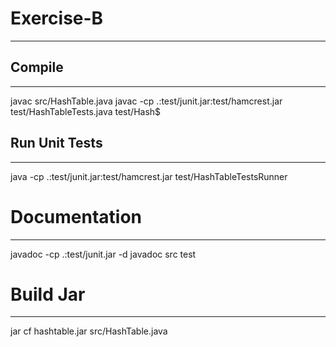# Exercise-B
----------- 

## Compile 
----------- 
javac src/HashTable.java 
javac -cp .:test/junit.jar:test/hamcrest.jar test/HashTableTests.java test/Hash$

## Run Unit Tests
-----------
java -cp .:test/junit.jar:test/hamcrest.jar test/HashTableTestsRunner

# Documentation
-----------
javadoc -cp .:test/junit.jar -d javadoc src test

# Build Jar
-----------
jar cf hashtable.jar src/HashTable.java
